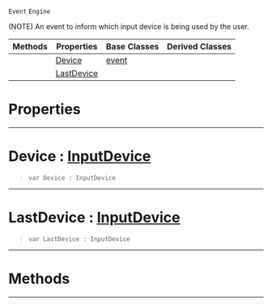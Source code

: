  `Event` `Engine`



(NOTE) An event to inform which input device is being used by the user.

|Methods|Properties|Base Classes|Derived Classes|
|---|---|---|---|
| |[ Device](https://github.com/PlasmaEngine/PlasmaDocs/blob/master/code_reference/class_reference/inputdeviceevent.markdown#device-plasma-engine-docum)|[event](https://github.com/PlasmaEngine/PlasmaDocs/blob/master/code_reference/class_reference/event.markdown)| |
| |[ LastDevice](https://github.com/PlasmaEngine/PlasmaDocs/blob/master/code_reference/class_reference/inputdeviceevent.markdown#lastdevice-plasma-engine-d)| | |


 #  Properties


---  
 #  Device : [InputDevice](https://github.com/PlasmaEngine/PlasmaDocs/blob/master/code_reference/enum_reference.markdown#inputdevice)

> 
> ``` lang=cpp, name=Lightning
> var Device : InputDevice


---  
 #  LastDevice : [InputDevice](https://github.com/PlasmaEngine/PlasmaDocs/blob/master/code_reference/enum_reference.markdown#inputdevice)

> 
> ``` lang=cpp, name=Lightning
> var LastDevice : InputDevice


---  
 #  Methods


---  
 

 
